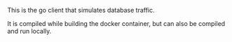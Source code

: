 This is the go client that simulates database traffic.

It is compiled while building the docker container, but can also
be compiled and run locally.
